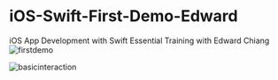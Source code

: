 # iOS-Swift-First-Demo-Edward
iOS App Development with Swift Essential Training with Edward Chiang
![firstdemo](https://cloud.githubusercontent.com/assets/14995602/10907975/29e15702-8269-11e5-8e1f-3e29efc72e56.png)

![basicinteraction](https://cloud.githubusercontent.com/assets/14995602/10908671/4a908356-826e-11e5-8c60-e2ee7dbd6acf.png)
